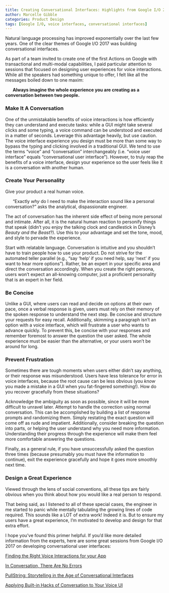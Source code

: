 ```yaml
---
title: Creating Conversational Interfaces: Highlights from Google I/O 2017
author: Marcelle Gibble
categories: Product Design
tags: [Google I/O, voice interfaces, conversational interfaces]
---
```


Natural language processing has improved exponentially over the last few years. One of the clear themes of Google I/O 2017 was building conversational interfaces.
 
As part of a team invited to create one of the first Actions on Google with transactional and multi-modal capabilities, I paid particular attention to sessions that focused on designing user experiences for voice interactions. While all the speakers had something unique to offer, I felt like all the messages boiled down to one maxim: 
 
&nbsp;&nbsp;&nbsp;&nbsp;&nbsp;&nbsp;**Always imagine the whole experience you are creating as a conversation between two people.**


### Make It A Conversation

One of the unmistakable benefits of voice interactions is how efficiently they can understand and execute tasks: while a GUI might take several clicks and some typing, a voice command can be understood and executed in a matter of seconds. Leverage this advantage heavily, but use caution. The voice interface experience you design must be more than some way to bypass the typing and clicking involved in a traditional GUI. We tend to use the terms “voice” and “conversation” interchangeably (i.e. “voice user interface” equals “conversational user interface”). However, to truly reap the benefits of a voice interface, design your experience so the user feels like it is a conversation with another human.

### Create Your Personality

Give your product a real human voice.
 
&nbsp;&nbsp;&nbsp;&nbsp;&nbsp;&nbsp;“Exactly _why_ do I need to make the interaction sound like a personal conversation?” asks the analytical, dispassionate engineer. 
 
The act of conversation has the inherent side effect of being more personal and intimate. After all, it is the natural human reaction to personify things that speak (didn’t you enjoy the talking clock and candlestick in Disney’s _Beauty and the Beast_?). Use this to your advantage and set the tone, mood, and style to pervade the experience. 
 
Start with relatable language. Conversation is intuitive and you shouldn’t have to train people how to use your product. Do not strive for the automated teller parallel (e.g., “say ‘help’ if you need help, say ‘next’ if you want to hear more options”). Rather, be an expert in your specific area and direct the conversation accordingly. When you create the right persona, users won’t expect an all-knowing computer, just a proficient personality that is an expert in her field.

### Be Concise 

Unlike a GUI, where users can read and decide on options at their own pace, once a verbal response is given, users must rely on their memory of the spoken response to understand the next step. Be concise and structure your requests for easy recall. Additionally, skimming a paragraph isn’t an option with a voice interface, which will frustrate a user who wants to advance quickly. To prevent this, be concise with your responses and remember foremost to answer the question the user asked. The whole experience must be easier than the alternative, or your users won’t be around for long.
 
### Prevent Frustration

Sometimes there are tough moments when users either didn’t say anything, or their response was misunderstood. Users have less tolerance for error in voice interfaces, because the root cause can be less obvious (you _know_ you made a mistake in a GUI when you fat-fingered something!). How do you recover gracefully from these situations? 
 
Acknowledge the ambiguity as soon as possible, since it will be more difficult to unravel later. Attempt to handle the correction using normal conversation. This can be accomplished by building a list of response prompts and randomizing them. Simply restating the exact question will come off as rude and impatient. Additionally, consider breaking the question into parts, or helping the user understand why you need more information. Understanding their progress through the experience will make them feel more comfortable answering the questions.
 
Finally, as a general rule, if you have unsuccessfully asked the question three times (because presumably you must have the information to continue), exit the experience gracefully and hope it goes more smoothly next time.


### Design a Great Experience
 
Viewed through the lens of social conventions, all these tips are fairly obvious when you think about how you would like a real person to respond. 
 
That being said, as I listened to all of these special cases, the engineer in me started to panic while mentally tabulating the growing lines of code required. This sounds like a LOT of extra work! Indeed it is. But to ensure my users have a great experience, I’m motivated to develop and design for that extra effort.
 
I hope you’ve found this primer helpful. If you’d like more detailed information from the experts, here are some great sessions from Google I/O 2017 on developing conversational user interfaces:

[Finding the Right Voice Interactions for your App](https://www.youtube.com/watch?v=0PmWruLLUoE&list=PLOU2XLYxmsIKC8eODk_RNCWv3fBcLvMMy&index=78)

[In Conversation, There Are No Errors](https://www.youtube.com/watch?v=oOLo071Pj1U&index=101&list=PLOU2XLYxmsIKC8eODk_RNCWv3fBcLvMMy)

[PullString: Storytelling in the Age of Conversational Interfaces](https://www.youtube.com/watch?v=pz8EQHMRr6Y&index=133&list=PLOU2XLYxmsIKC8eODk_RNCWv3fBcLvMMy&t=1s)

[Applying Built-in Hacks of Conversation to Your Voice UI](https://www.youtube.com/watch?v=wuDP_eygsvs&index=151&list=PLOU2XLYxmsIKC8eODk_RNCWv3fBcLvMMy)


